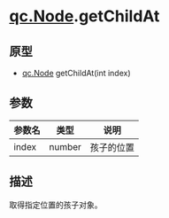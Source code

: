 # [qc.Node](CNode.md).getChildAt

## 原型
* [qc.Node](CNode.md) getChildAt(int index)

## 参数
| 参数名 | 类型 |  说明 |
| --------- | --------- | --------- |
| index | number | 孩子的位置 |

## 描述
取得指定位置的孩子对象。
